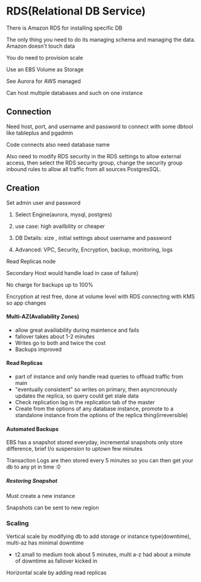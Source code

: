 # RDS(Relational DB Service)

There is Amazon RDS for installing specific DB 

The only thing you need to do its managing schema and managing the data. Amazon doesn't touch data 

You do need to provision scale

Use an EBS Volume as Storage

See Aurora for AWS managed

Can host multiple databases and such on one instance

## Connection

Need host, port, and username and password to connect with some dbtool like tableplus and pgadmin

Code connects also need database name

Also need to modify RDS security in the RDS settings to allow external access, then select the RDS security group, change the security group inbound rules to allow all traffic from all sources PostgresSQL.

## Creation

Set admin user and password

1) Select Engine(aurora, mysql, postgres)

2) use case: high availbility or cheaper

3) DB Details: size , initial settings about username and password

4) Advanced: VPC, Security, Encryption, backup, monitoring, logs 

Read Replicas node 

Secondary Host would handle load in case of failure}

No charge for backups up to 100%

Encryption at rest free, done at volume level with RDS connecting with KMS so app changes

#### Multi-AZ(Avaliability Zones)

- allow great availiability during maintence and fails
- fallover takes about 1-2 minutes
- Writes go to both and twice the cost
- Backups improved 

#### Read Replicas

- part of instance and only handle read queries to offload traffic from main
- "eventually consistent" so writes on primary, then asyncronously updates the replica, so query could get stale data
- Check replication lag in the replication tab of the master
- Create from the options of any database instance, promote to a standalone instance from the options of the replica thing(irreversible)

#### Automated Backups

EBS has a snapshot stored everyday, incremental snapshots only store difference, brief I/o suspension to uptown few minutes

Transaction Logs are then stored every 5 minutes so you can then get your db to any pt in time :0

##### Restoring Snapshot

Must create a new instance

Snapshots can be sent to new region

### Scaling

Vertical scale by modifying db to add storage or instance type(downtime), multi-az has minimal downtime

- t2.small to medium took about 5 minutes, multi a-z had about a minute of downtime as fallover kicked in 

Horizontal scale by adding read replicas